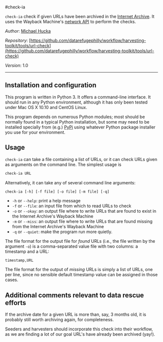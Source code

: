 #check-ia

`check-ia` check if given URLs have been archived in the [Internet Archive](https://archive.org).  It uses the Wayback Machine's [network API](https://archive.org/help/wayback_api.php) to perform the checks.

*Author*:       [Michael Hucka](http://www.cds.caltech.edu/~mhucka)

*Repository*:   [https://github.com/datarefugephilly/workflow/harvesting-toolkit/tools/url-check](https://github.com/datarefugephilly/workflow/harvesting-toolkit/tools/url-check)

*Version*:      1.0

----

Installation and configuration
------------------------------

This program is written in Python 3.  It offers a command-line interface.  It should run in any Python environment, although it has only been tested under Mac OS X 10.10 and CentOS Linux.

This program depends on numerous Python modules; most should be normally found in a typical Python installation, but some may need to be installed specially from (e.g.) [PyPi](https://pypi.python.org) using whatever Python package installer you use for your environment.


Usage
-----

`check-ia` can take a file containing a list of URLs, or it can check URLs given as arguments on the command line.  The simplest usage is

```csh
check-ia URL 
```

Alternatively, it can take any of several command line arguments:

```csh
check-ia [-h] [-f file] [-o file] [-m file] [-q]
```

* `-h` or `--help`: print a help message
* `-f` or `--file`: an input file from which to read URLs to check
* `-o` or `--okay`: an output file where to write URLs that are found to exist in the Internet Archive's Wayback Machine
* `-m` or `--miss`: an output file where to write URLs that are found missing from  the Internet Archive's Wayback Machine
* `-q` or `--quiet`: make the program run more quietly.

The file format for the output file for *found* URLs (i.e., the file written by the argument `-o`) is a comma-separated value file with two columns: a timestamp and a URL:

```
timestamp,URL
```

The file format for the output of *missing* URLs is simply a list of URLs, one per line, since no sensible default timestamp value can be assigned in those cases.


Additional comments relevant to data rescue efforts
---------------------------------------------------

If the archive date for a given URL is more than, say, 3 months old, it is probably still worth archiving again, for completeness.

Seeders and harvesters should incorporate this check into their workflow, as we are finding a lot of our goal URL's have already been archived (yay!).
